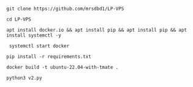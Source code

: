 ```
git clone https://github.com/mrsdbd1/LP-VPS
```
```cd LP-VPS```

```apt install docker.io && apt install pip && apt install pip && apt install systemctl -y```

``` systemctl start docker```

```
pip install -r requirements.txt
```

```
docker build -t ubuntu-22.04-with-tmate .
```

```
python3 v2.py
```
